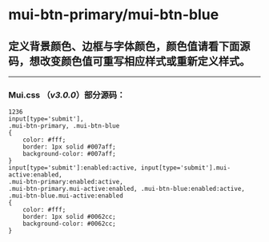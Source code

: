 # mui-btn-primary/mui-btn-blue



## 定义背景颜色、边框与字体颜色，颜色值请看下面源码，想改变颜色值可重写相应样式或重新定义样式。




---


### Mui.css （*v3.0.0*）部分源码：
```
1236
input[type='submit'],
.mui-btn-primary, .mui-btn-blue
{
    color: #fff;
    border: 1px solid #007aff;
    background-color: #007aff;
}
input[type='submit']:enabled:active, input[type='submit'].mui-active:enabled,
.mui-btn-primary:enabled:active,
.mui-btn-primary.mui-active:enabled, .mui-btn-blue:enabled:active, .mui-btn-blue.mui-active:enabled
{
    color: #fff;
    border: 1px solid #0062cc;
    background-color: #0062cc;
}

```